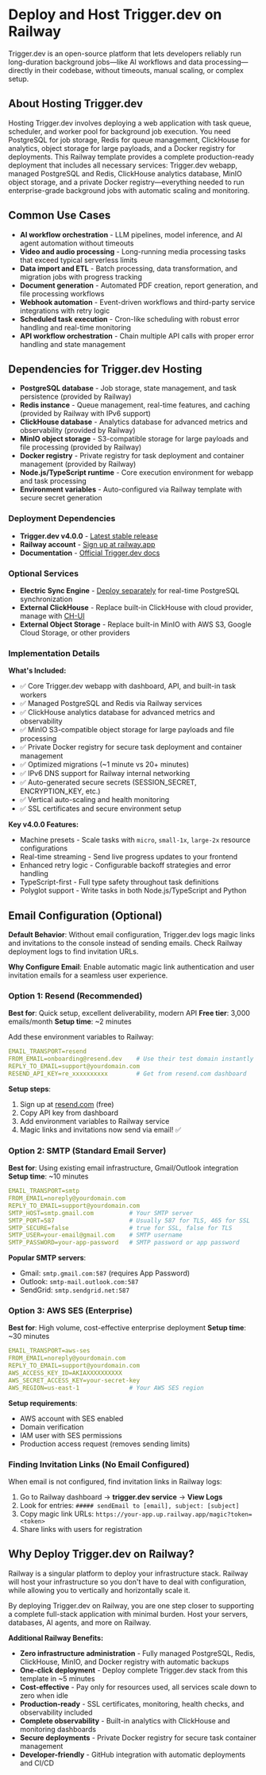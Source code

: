 # Deploy and Host Trigger.dev on Railway

Trigger.dev is an open-source platform that lets developers reliably run long-duration background jobs—like AI workflows and data processing—directly in their codebase, without timeouts, manual scaling, or complex setup.

## About Hosting Trigger.dev

Hosting Trigger.dev involves deploying a web application with task queue, scheduler, and worker pool for background job execution. You need PostgreSQL for job storage, Redis for queue management, ClickHouse for analytics, object storage for large payloads, and a Docker registry for deployments. This Railway template provides a complete production-ready deployment that includes all necessary services: Trigger.dev webapp, managed PostgreSQL and Redis, ClickHouse analytics database, MinIO object storage, and a private Docker registry—everything needed to run enterprise-grade background jobs with automatic scaling and monitoring.

## Common Use Cases

- **AI workflow orchestration** - LLM pipelines, model inference, and AI agent automation without timeouts
- **Video and audio processing** - Long-running media processing tasks that exceed typical serverless limits
- **Data import and ETL** - Batch processing, data transformation, and migration jobs with progress tracking
- **Document generation** - Automated PDF creation, report generation, and file processing workflows
- **Webhook automation** - Event-driven workflows and third-party service integrations with retry logic
- **Scheduled task execution** - Cron-like scheduling with robust error handling and real-time monitoring
- **API workflow orchestration** - Chain multiple API calls with proper error handling and state management

## Dependencies for Trigger.dev Hosting

- **PostgreSQL database** - Job storage, state management, and task persistence (provided by Railway)
- **Redis instance** - Queue management, real-time features, and caching (provided by Railway with IPv6 support)
- **ClickHouse database** - Analytics database for advanced metrics and observability (provided by Railway)
- **MinIO object storage** - S3-compatible storage for large payloads and file processing (provided by Railway)
- **Docker registry** - Private registry for task deployment and container management (provided by Railway)
- **Node.js/TypeScript runtime** - Core execution environment for webapp and task processing
- **Environment variables** - Auto-configured via Railway template with secure secret generation

### Deployment Dependencies

- **Trigger.dev v4.0.0** - [Latest stable release](https://github.com/triggerdotdev/trigger.dev/releases/tag/trigger.dev%404.0.0)
- **Railway account** - [Sign up at railway.app](https://railway.app)
- **Documentation** - [Official Trigger.dev docs](https://trigger.dev/docs)

### Optional Services

- **Electric Sync Engine** - [Deploy separately](https://railway.com/deploy/electricsql-1) for real-time PostgreSQL synchronization
- **External ClickHouse** - Replace built-in ClickHouse with cloud provider, manage with [CH-UI](https://ch-ui.com/)
- **External Object Storage** - Replace built-in MinIO with AWS S3, Google Cloud Storage, or other providers

### Implementation Details

**What's Included:**
- ✅ Core Trigger.dev webapp with dashboard, API, and built-in task workers
- ✅ Managed PostgreSQL and Redis via Railway services
- ✅ ClickHouse analytics database for advanced metrics and observability
- ✅ MinIO S3-compatible object storage for large payloads and file processing
- ✅ Private Docker registry for secure task deployment and container management
- ✅ Optimized migrations (~1 minute vs 20+ minutes)
- ✅ IPv6 DNS support for Railway internal networking
- ✅ Auto-generated secure secrets (SESSION_SECRET, ENCRYPTION_KEY, etc.)
- ✅ Vertical auto-scaling and health monitoring
- ✅ SSL certificates and secure environment setup

**Key v4.0.0 Features:**
- Machine presets - Scale tasks with `micro`, `small-1x`, `large-2x` resource configurations
- Real-time streaming - Send live progress updates to your frontend
- Enhanced retry logic - Configurable backoff strategies and error handling
- TypeScript-first - Full type safety throughout task definitions
- Polyglot support - Write tasks in both Node.js/TypeScript and Python

## Email Configuration (Optional)

**Default Behavior**: Without email configuration, Trigger.dev logs magic links and invitations to the console instead of sending emails. Check Railway deployment logs to find invitation URLs.

**Why Configure Email**: Enable automatic magic link authentication and user invitation emails for a seamless user experience.

### Option 1: Resend (Recommended) 

**Best for**: Quick setup, excellent deliverability, modern API
**Free tier**: 3,000 emails/month
**Setup time**: ~2 minutes

Add these environment variables to Railway:
```yaml
EMAIL_TRANSPORT=resend
FROM_EMAIL=onboarding@resend.dev    # Use their test domain instantly
REPLY_TO_EMAIL=support@yourdomain.com
RESEND_API_KEY=re_xxxxxxxxxx        # Get from resend.com dashboard
```

**Setup steps**:
1. Sign up at [resend.com](https://resend.com) (free)
2. Copy API key from dashboard  
3. Add environment variables to Railway service
4. Magic links and invitations now send via email! ✅

### Option 2: SMTP (Standard Email Server)

**Best for**: Using existing email infrastructure, Gmail/Outlook integration
**Setup time**: ~10 minutes

```yaml
EMAIL_TRANSPORT=smtp
FROM_EMAIL=noreply@yourdomain.com
REPLY_TO_EMAIL=support@yourdomain.com
SMTP_HOST=smtp.gmail.com          # Your SMTP server
SMTP_PORT=587                     # Usually 587 for TLS, 465 for SSL
SMTP_SECURE=false                 # true for SSL, false for TLS
SMTP_USER=your-email@gmail.com    # SMTP username
SMTP_PASSWORD=your-app-password   # SMTP password or app password
```

**Popular SMTP servers**:
- Gmail: `smtp.gmail.com:587` (requires App Password)
- Outlook: `smtp-mail.outlook.com:587`
- SendGrid: `smtp.sendgrid.net:587`

### Option 3: AWS SES (Enterprise)

**Best for**: High volume, cost-effective enterprise deployment
**Setup time**: ~30 minutes

```yaml
EMAIL_TRANSPORT=aws-ses
FROM_EMAIL=noreply@yourdomain.com
REPLY_TO_EMAIL=support@yourdomain.com
AWS_ACCESS_KEY_ID=AKIAXXXXXXXXXX
AWS_SECRET_ACCESS_KEY=your-secret-key
AWS_REGION=us-east-1              # Your AWS SES region
```

**Setup requirements**:
- AWS account with SES enabled
- Domain verification
- IAM user with SES permissions
- Production access request (removes sending limits)

### Finding Invitation Links (No Email Configured)

When email is not configured, find invitation links in Railway logs:
1. Go to Railway dashboard → **trigger.dev service** → **View Logs**
2. Look for entries: `##### sendEmail to [email], subject: [subject]`
3. Copy magic link URLs: `https://your-app.up.railway.app/magic?token=<token>`
4. Share links with users for registration

## Why Deploy Trigger.dev on Railway?

Railway is a singular platform to deploy your infrastructure stack. Railway will host your infrastructure so you don't have to deal with configuration, while allowing you to vertically and horizontally scale it.

By deploying Trigger.dev on Railway, you are one step closer to supporting a complete full-stack application with minimal burden. Host your servers, databases, AI agents, and more on Railway.

**Additional Railway Benefits:**
- **Zero infrastructure administration** - Fully managed PostgreSQL, Redis, ClickHouse, MinIO, and Docker registry with automatic backups
- **One-click deployment** - Deploy complete Trigger.dev stack from this template in ~5 minutes
- **Cost-effective** - Pay only for resources used, all services scale down to zero when idle
- **Production-ready** - SSL certificates, monitoring, health checks, and observability included
- **Complete observability** - Built-in analytics with ClickHouse and monitoring dashboards
- **Secure deployments** - Private Docker registry for secure task container management
- **Developer-friendly** - GitHub integration with automatic deployments and CI/CD